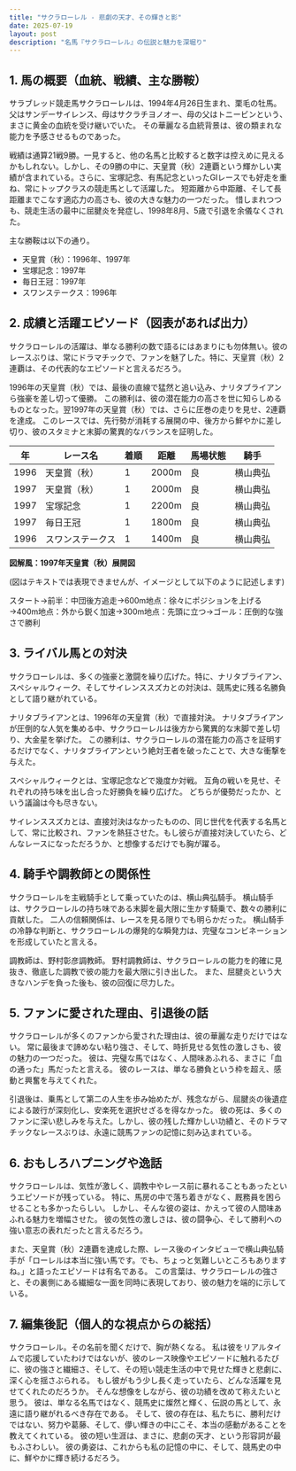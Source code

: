 ```yaml
---
title: "サクラローレル - 悲劇の天才、その輝きと影"
date: 2025-07-19
layout: post
description: "名馬『サクラローレル』の伝説と魅力を深堀り"
---
```


## 1. 馬の概要（血統、戦績、主な勝鞍）

サラブレッド競走馬サクラローレルは、1994年4月26日生まれ、栗毛の牡馬。父はサンデーサイレンス、母はサクラチヨノオー、母の父はトニービンという、まさに黄金の血統を受け継いでいた。  その華麗なる血統背景は、彼の類まれな能力を予感させるものであった。

戦績は通算21戦9勝。一見すると、他の名馬と比較すると数字は控えめに見えるかもしれない。しかし、その9勝の中に、天皇賞（秋）2連覇という輝かしい実績が含まれている。さらに、宝塚記念、有馬記念といったGIレースでも好走を重ね、常にトップクラスの競走馬として活躍した。  短距離から中距離、そして長距離までこなす適応力の高さも、彼の大きな魅力の一つだった。  惜しまれつつも、競走生活の最中に屈腱炎を発症し、1998年8月、5歳で引退を余儀なくされた。

主な勝鞍は以下の通り。

* 天皇賞（秋）：1996年、1997年
* 宝塚記念：1997年
* 毎日王冠：1997年
* スワンステークス：1996年


## 2. 成績と活躍エピソード（図表があれば出力）

サクラローレルの活躍は、単なる勝利の数で語るにはあまりにも勿体無い。彼のレースぶりは、常にドラマチックで、ファンを魅了した。特に、天皇賞（秋）2連覇は、その代表的なエピソードと言えるだろう。

1996年の天皇賞（秋）では、最後の直線で猛然と追い込み、ナリタブライアンら強豪を差し切って優勝。  この勝利は、彼の潜在能力の高さを世に知らしめるものとなった。翌1997年の天皇賞（秋）では、さらに圧巻の走りを見せ、2連覇を達成。  このレースでは、先行勢が消耗する展開の中、後方から鮮やかに差し切り、彼のスタミナと末脚の驚異的なバランスを証明した。

| 年 | レース名          | 着順 | 距離 | 馬場状態 | 騎手     |
|----|-----------------|-----|------|---------|----------|
| 1996 | 天皇賞（秋）      | 1   | 2000m | 良       | 横山典弘 |
| 1997 | 天皇賞（秋）      | 1   | 2000m | 良       | 横山典弘 |
| 1997 | 宝塚記念          | 1   | 2200m | 良       | 横山典弘 |
| 1997 | 毎日王冠          | 1   | 1800m | 良       | 横山典弘 |
| 1996 | スワンステークス    | 1   | 1400m | 良       | 横山典弘 |


**図解風：1997年天皇賞（秋）展開図**

(図はテキストでは表現できませんが、イメージとして以下のように記述します)

スタート→前半：中団後方追走→600m地点：徐々にポジションを上げる→400m地点：外から鋭く加速→300m地点：先頭に立つ→ゴール：圧倒的な強さで勝利


## 3. ライバル馬との対決

サクラローレルは、多くの強豪と激闘を繰り広げた。特に、ナリタブライアン、スペシャルウィーク、そしてサイレンススズカとの対決は、競馬史に残る名勝負として語り継がれている。

ナリタブライアンとは、1996年の天皇賞（秋）で直接対決。  ナリタブライアンが圧倒的な人気を集める中、サクラローレルは後方から驚異的な末脚で差し切り、大金星を挙げた。  この勝利は、サクラローレルの潜在能力の高さを証明するだけでなく、ナリタブライアンという絶対王者を破ったことで、大きな衝撃を与えた。

スペシャルウィークとは、宝塚記念などで幾度か対戦。  互角の戦いを見せ、それぞれの持ち味を出し合った好勝負を繰り広げた。  どちらが優勢だったか、という議論は今も尽きない。

サイレンススズカとは、直接対決はなかったものの、同じ世代を代表する名馬として、常に比較され、ファンを熱狂させた。もし彼らが直接対決していたら、どんなレースになっただろうか、と想像するだけでも胸が躍る。


## 4. 騎手や調教師との関係性

サクラローレルを主戦騎手として乗っていたのは、横山典弘騎手。  横山騎手は、サクラローレルの持ち味である末脚を最大限に生かす騎乗で、数々の勝利に貢献した。  二人の信頼関係は、レースを見る限りでも明らかだった。  横山騎手の冷静な判断と、サクラローレルの爆発的な瞬発力は、完璧なコンビネーションを形成していたと言える。

調教師は、野村彰彦調教師。  野村調教師は、サクラローレルの能力を的確に見抜き、徹底した調教で彼の能力を最大限に引き出した。  また、屈腱炎という大きなハンデを負った後も、彼の回復に尽力した。


## 5. ファンに愛された理由、引退後の話

サクラローレルが多くのファンから愛された理由は、彼の華麗な走りだけではない。  常に最後まで諦めない粘り強さ、そして、時折見せる気性の激しさも、彼の魅力の一つだった。  彼は、完璧な馬ではなく、人間味あふれる、まさに「血の通った」馬だったと言える。  彼のレースは、単なる勝負という枠を超え、感動と興奮を与えてくれた。

引退後は、乗馬として第二の人生を歩み始めたが、残念ながら、屈腱炎の後遺症による跛行が深刻化し、安楽死を選択せざるを得なかった。  彼の死は、多くのファンに深い悲しみを与えた。しかし、彼の残した輝かしい功績と、そのドラマチックなレースぶりは、永遠に競馬ファンの記憶に刻み込まれている。


## 6. おもしろハプニングや逸話

サクラローレルは、気性が激しく、調教中やレース前に暴れることもあったというエピソードが残っている。  特に、馬房の中で落ち着きがなく、厩務員を困らせることも多かったらしい。  しかし、そんな彼の姿は、かえって彼の人間味あふれる魅力を増幅させた。  彼の気性の激しさは、彼の闘争心、そして勝利への強い意志の表れだったと言えるだろう。

また、天皇賞（秋）2連覇を達成した際、レース後のインタビューで横山典弘騎手が「ローレルは本当に強い馬です。でも、ちょっと気難しいところもありますね。」と語ったエピソードは有名である。  この言葉は、サクラローレルの強さと、その裏側にある繊細な一面を同時に表現しており、彼の魅力を端的に示している。


## 7. 編集後記（個人的な視点からの総括）

サクラローレル。その名前を聞くだけで、胸が熱くなる。  私は彼をリアルタイムで応援していたわけではないが、彼のレース映像やエピソードに触れるたびに、彼の強さと繊細さ、そして、その短い競走生活の中で見せた輝きと悲劇に、深く心を揺さぶられる。  もし彼がもう少し長く走っていたら、どんな活躍を見せてくれたのだろうか。  そんな想像をしながら、彼の功績を改めて称えたいと思う。  彼は、単なる名馬ではなく、競馬史に燦然と輝く、伝説の馬として、永遠に語り継がれるべき存在である。  そして、彼の存在は、私たちに、勝利だけではない、努力や葛藤、そして、儚い輝きの中にこそ、本当の感動があることを教えてくれている。  彼の短い生涯は、まさに、悲劇の天才、という形容詞が最もふさわしい。  彼の勇姿は、これからも私の記憶の中に、そして、競馬史の中に、鮮やかに輝き続けるだろう。
